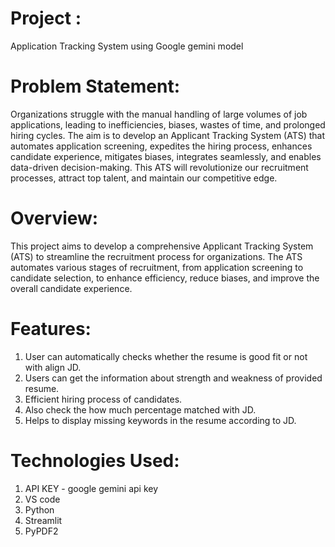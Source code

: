 # Project :

Application Tracking System using Google gemini model

# Problem Statement:

Organizations struggle with the manual handling of large volumes of job applications, leading to inefficiencies, biases, wastes of time, and prolonged hiring cycles. The aim is to develop an Applicant Tracking System (ATS) that automates application screening, expedites the hiring process, enhances candidate experience, mitigates biases, integrates seamlessly, and enables data-driven decision-making. This ATS will revolutionize our recruitment processes, attract top talent, and maintain our competitive edge.

# Overview:

This project aims to develop a comprehensive Applicant Tracking System (ATS) to streamline the recruitment process for organizations. The ATS automates various stages of recruitment, from application screening to candidate selection, to enhance efficiency, reduce biases, and improve the overall candidate experience.

# Features:

1. User can automatically checks whether the resume is good fit or not with align JD.
2. Users can get the information about strength and weakness of provided resume.
3. Efficient hiring process of candidates.
4. Also check the how much percentage matched with JD.
5. Helps to display missing keywords in the resume according to JD.

# Technologies Used:

1. API KEY - google gemini api key
2. VS code
3. Python
4. Streamlit
5. PyPDF2
